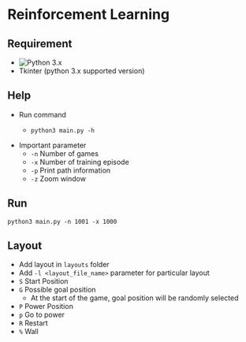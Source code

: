 # Reinforcement Learning

## Requirement
- ![Python 3.x](https://img.shields.io/badge/Python-3.x-blue.svg)
- Tkinter (python 3.x supported version)

## Help
- Run command
    - ```
      python3 main.py -h
      ```
- Important parameter
    - `-n` Number of games
    - `-x` Number of training episode
    - `-p` Print path information
    - `-z` Zoom window
  
## Run
```
python3 main.py -n 1001 -x 1000
```

## Layout

- Add layout in `layouts` folder
- Add `-l <layout_file_name>` parameter for particular layout
- `S` Start Position
- `G` Possible goal position
  - At the start of the game, goal position will be randomly selected
- `P` Power Position
- `p` Go to power
- `R` Restart
- `%` Wall
